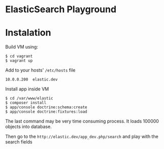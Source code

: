 ElasticSearch Playground
========================

# Instalation

Build VM using:

```
$ cd vagrant
$ vagrant up
```

Add to your hosts' ``/etc/hosts`` file

```
10.0.0.200  elastic.dev
```

Install app inside VM

```
$ cd /var/www/elastic
$ composer install
$ app/console doctrine:schema:create
$ app/console doctrine:fixtures:load
```

The last command may be very time consuming process. It loads 100000 objects into database.

Then go to the ``http://elastic.dev/app_dev.php/search`` and play with the search fields
